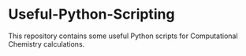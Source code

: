 # Useful-Python-Scripting
This repository contains some useful Python scripts for Computational Chemistry calculations.
